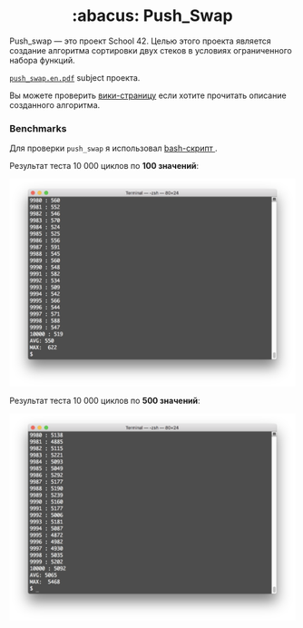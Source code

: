 <h1 align="center">
	:abacus: Push_Swap
</h1>

Push_swap — это проект School 42. Целью этого проекта является создание алгоритма сортировки двух стеков в условиях ограниченного набора функций.

[`push_swap.en.pdf`](/push_swap.en.pdf)  subject проекта.

Вы можете проверить [вики-страницу](../../wiki/Algorithm) если хотите прочитать описание созданного алгоритма.

### Benchmarks

Для проверки `push_swap` я использовал [bash-скрипт ](benchmark.sh).

Результат теста 10 000 циклов по **100 значений**:

![benchmark_100](/images/benchmark_100.png)

Результат теста 10 000 циклов по **500 значений**:

![benchmark_500](/images/benchmark_500.png)
